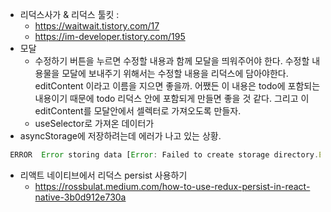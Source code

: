 - 리덕스사가 & 리덕스 툴킷 : 
	- https://waitwait.tistory.com/17
	- https://im-developer.tistory.com/195
- 모달 
	- 수정하기 버튼을 누르면 수정할 내용과 함께 모달을 띄워주어야 한다. 수정할 내용물을 모달에 보내주기 위해서는 수정할 내용을 리덕스에 담아야한다. editContent 이라고 이름을 지으면 좋을까. 어쨌든 이 내용은 todo에 포함되는 내용이기 때문에 todo 리덕스 안에 포함되게 만들면 좋을 것 같다. 그리고 이 editContent를 모달안에서 셀렉터로 가져오도록 만들자. 
	- useSelector로 가져온 데이터가 
- asyncStorage에 저장하려는데 에러가 나고 있는 상황. 
```js
 ERROR  Error storing data [Error: Failed to create storage directory.Error Domain=NSCocoaErrorDomain Code=512 "The file “ExponentExperienceData” couldn’t be saved in the folder “Documents”." UserInfo={NSFilePath=/Users/noyechan/Library/Developer/CoreSimulator/Devices/A77AA090-BE7B-4EDE-AF57-7A763EFFCBA9/data/Containers/Data/Application/F982EDF3-4AB7-4813-976D-22CA7FA2D00C/Documents/ExponentExperienceData, NSUnderlyingError=0x6000005dfb40 {Error Domain=NSPOSIXErrorDomain Code=20 "Not a directory"}}]
```

- 리액트 네이티브에서 리덕스 persist 사용하기 
	- https://rossbulat.medium.com/how-to-use-redux-persist-in-react-native-3b0d912e730a